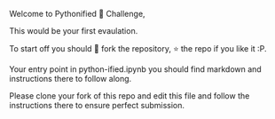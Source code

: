 Welcome to Pythonified :snake: Challenge,

This would be your first evaulation.


To start off you should :fork_and_knife: fork the repository, :star: the repo if you like it :P.

Your entry point in python-ified.ipynb you should find markdown and instructions there to follow along. 

Please clone your fork of this repo and edit this file and follow the instructions there to ensure perfect submission.

